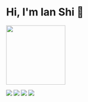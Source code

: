 # Hi, I'm Ian Shi 👋

<p align="left">
<!--   <img src="https://github-readme-stats.vercel.app/api?username=IanShiii&count_private=true&show_icons=true&theme=dark" height="160px"> -->
  <img src="https://github-readme-stats.vercel.app/api/top-langs/?username=IanShiii&layout=compact&hide=Dockerfile&exclude_repo=stuycs-annual&theme=dark&size_weight=0.5&count_weight=0.5" height="160px">
</p>

<p align="left">
  <a href="https://www.instagram.com/a_tree_named_ian/"><img src="https://img.shields.io/badge/Instagram-rgb(131, 58, 180)?style=for-the-badge"></a>
  <a href="https://discordapp.com/users/566824526638481418"><img src="https://img.shields.io/badge/Discord-rgb(65, 105, 225)?style=for-the-badge"></a>
  <a href="https://www.facebook.com/Ian.Shi.1026/"><img src="https://img.shields.io/badge/Facebook-rgb(100, 149, 237)?style=for-the-badge"></a>
  <a href="mailto:ianshi1026@gmail.com"><img src="https://img.shields.io/badge/Email-rgb(50,205,50)?style=for-the-badge"></a>
</p>

